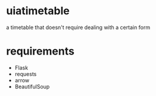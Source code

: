 # uiatimetable
a timetable that doesn't require dealing with a certain form

# requirements
* Flask
* requests
* arrow
* BeautifulSoup
